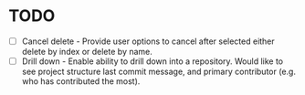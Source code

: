 # TODO
- [ ] Cancel delete - Provide user options to cancel after selected either delete by index or 
      delete by name.
- [ ] Drill down - Enable ability to drill down into a repository. Would like to see project 
      structure last commit message, and primary contributor (e.g. who has contributed the most).
